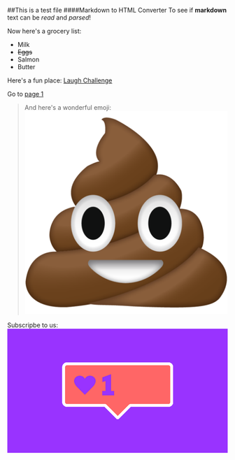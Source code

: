 <!-- G83g-->
##This is a test file
####Markdown to HTML Converter
To see if **markdown** text can be _read_ and _parsed_!

Now here's a grocery list:

* Milk
* ~~Eggs~~
* Salmon
* Butter

Here's a fun place: [Laugh Challenge](https://www.youtube.com/watch?v=eHl7jMIFDpU)

Go to [page 1](page1.html)

>And here's a wonderful emoji: ![poop emoji](assets/poop_emoji.png)

Subscripbe to us: ![subscribe](assets/subscribe.gif)
